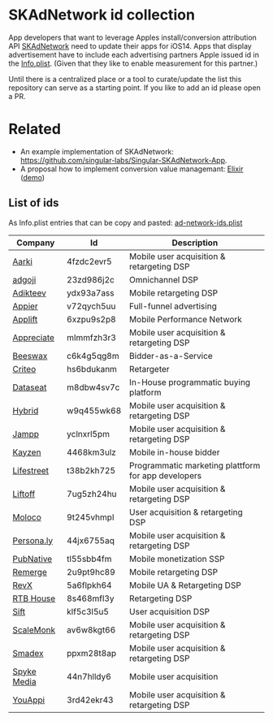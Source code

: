 # SKAdNetwork id collection

App developers that want to leverage Apples install/conversion attribution API [SKAdNetwork](https://developer.apple.com/documentation/storekit/skadnetwork) need to update their apps for iOS14. Apps that display advertisement have to include each advertising partners Apple issued id in the [Info.plist](https://developer.apple.com/library/archive/documentation/General/Reference/InfoPlistKeyReference/Articles/AboutInformationPropertyListFiles.html). (Given that they like to enable measurement for this partner.)

Until there is a centralized place or a tool to curate/update the list this repository can serve as a starting point. If you like to add an id please open a PR.

# Related

* An example implementation of SKAdNetwork: https://github.com/singular-labs/Singular-SKAdNetwork-App.
* A proposal how to implement conversion value managemant: [Elixir](https://github.com/2ndpotion/ElixiriOS) ([demo](https://www.youtube.com/watch?v=cY0jnPw6TOI))  


## List of ids

As Info.plist entries that can be copy and pasted: [ad-network-ids.plist](ad-network-ids.plist)

|Company|Id|Description|
|-------|--|-----------|
|[Aarki](https://www.aarki.com)|4fzdc2evr5|Mobile user acquisition & retargeting DSP|
|[adgoji](https://www.adgoji.com)|23zd986j2c|Omnichannel DSP|
|[Adikteev](https://www.adikteev.com)|ydx93a7ass|Mobile retargeting DSP|
|[Appier](https://www.appier.com)|v72qych5uu|Full-funnel advertising|
|[Applift](https://applift.com)|6xzpu9s2p8|Mobile Performance Network|
|[Appreciate](https://appreciate.mobi)|mlmmfzh3r3|Mobile user acquisition & retargeting DSP|
|[Beeswax](https://beeswax.com)|c6k4g5qg8m|Bidder-as-a-Service|
|[Criteo](https://www.criteo.com/)|hs6bdukanm|Retargeter|
|[Dataseat](https://dataseat.com)|m8dbw4sv7c|In-House programmatic buying platform|
|[Hybrid](https://hybrid.ai)|w9q455wk68| Mobile user acquisition & retargeting DSP|
|[Jampp](https://jampp.com)|yclnxrl5pm|Mobile user acquisition & retargeting DSP|
|[Kayzen](https://kayzen.io)|4468km3ulz|Mobile in-house bidder|
|[Lifestreet](https://lifestreet.com)|t38b2kh725|Programmatic marketing plattform for app developers|
|[Liftoff](https://liftoff.io)|7ug5zh24hu|Mobile user acquisition & retargeting DSP|
|[Moloco](http://www.molocoads.com)|9t245vhmpl|User acquisition & retargeting DSP|
|[Persona.ly](https://www.persona.ly)|44jx6755aq|Mobile user acquisition & retargeting DSP|
|[PubNative](https://pubnative.net)|tl55sbb4fm|Mobile monetization SSP|
|[Remerge](https://www.remerge.io)|2u9pt9hc89|Mobile retargeting DSP|
|[RevX](https://www.revx.io)|5a6flpkh64| Mobile UA & Retargeting DSP|
|[RTB House](http://www.rtbhouse.com)|8s468mfl3y|Retargeting DSP|
|[Sift](https://www.sift.co)|klf5c3l5u5|User acquisition DSP|
|[ScaleMonk](https://www.scalemonk.com)|av6w8kgt66|Mobile user acquisition & retargeting DSP|
|[Smadex](https://www.smadex.com)|ppxm28t8ap|Mobile user acquisition & retargeting DSP|
|[Spyke Media](https://www.spykemedia.com)|44n7hlldy6|Mobile user acquisition|
|[YouAppi](https://www.youappi.com)|3rd42ekr43|Mobile user acquisition & retargeting DSP|

